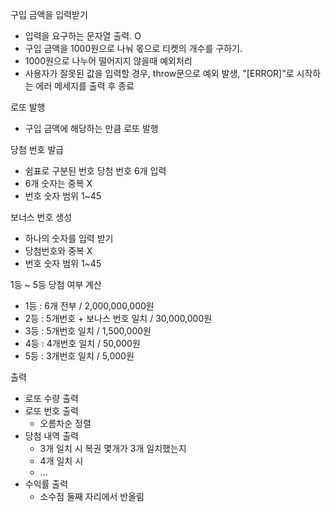 구입 금액을 입력받기
- 입력을 요구하는 문자열 출력. O
- 구입 금액을 1000원으로 나눠 몫으로 티켓의 개수를 구하기.
- 1000원으로 나누어 떨어지지 않을때 예외처리
- 사용자가 잘못된 값을 입력할 경우, throw문으로 예외 발생, "[ERROR]"로 시작하는 에러 메세지를 출력 후 종료

로또 발행
- 구입 금액에 해당하는 만큼 로또 발행

당첨 번호 발급
- 쉼표로 구분된 번호 당첨 번호 6개 입력
- 6개 숫자는 중복 X
- 번호 숫자 범위 1~45

보너스 번호 생성
- 하나의 숫자를 입력 받기
- 당첨번호와 중복 X
- 번호 숫자 범위 1~45

1등 ~ 5등 당첨 여부 계산
- 1등 : 6개 전부 / 2,000,000,000원
- 2등 : 5개번호 + 보나스 번호 일치 / 30,000,000원
- 3등 : 5개번호 일치 / 1,500,000원
- 4등 : 4개번호 일치 / 50,000원
- 5등 : 3개번호 일치 / 5,000원

출력
- 로또 수량 출력
- 로또 번호 출력
  - 오름차순 정렬
- 당첨 내역 출력
  - 3개 일치 시 복권 몇개가 3개 일치했는지
  - 4개 일치 시 
  - ...
- 수익률 출력
  - 소수점 둘째 자리에서 반올림


